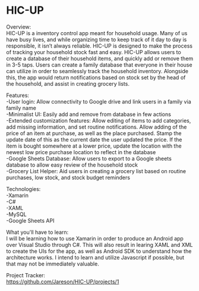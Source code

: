 # HIC-UP
Overview: <br/>
  HIC-UP is a inventory control app meant for household usage. Many of us have busy lives, and while organizing time to keep track of it day to day is responsible, it isn’t always reliable. HIC-UP is designed to make the process of tracking your household stock fast and easy. HIC-UP allows users to create a database of their household items, and quickly add or remove them in 3-5 taps. Users can create a family database that everyone in their house can utilize in order to seamlessly track the household inventory. Alongside this, the app would return notifications based on stock set by the head of the household, and assist in creating grocery lists.

Features: <br/>
  -User login: Allow connectivity to Google drive and link users in a family via family name<br/>
  -Minimalist UI: Easily add and remove from database in few actions<br/>
  -Extended customization features: Allow editing of items to add categories, add missing information, and set routine               notifications. Allow adding of the price of an item at purchase, as well as the place purchased. Stamp the update date of this as the current date the user updated the price. If the item is bought somewhere at a lower price, update the location with the newest low price purchase location to reflect in the database<br/>
  -Google Sheets Database: Allow users to export to a Google sheets database to allow easy review of the household stock<br/>
  -Grocery List Helper: Aid users in creating a grocery list based on routine purchases, low stock, and stock budget reminders <br/>



    
Technologies:<br/>
  -Xamarin<br/>
  -C#<br/>
  -XAML<br/>
  -MySQL<br/>
  -Google Sheets API<br/>
    
What you'll have to learn: <br/>
  I will be learning how to use Xamarin in order to produce an Android app over Visual Studio through C#. This will also result in learing XAML and XML to create the UIs for the app, as well as Android SDK to understand how the architecture works. I intend to learn and utilize Javascript if possible, but that may not be immediately valuable. 



Project Tracker: <br/>
https://github.com/Jareson/HIC-UP/projects/1

    
    
